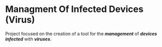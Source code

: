 # Managment Of Infected Devices (Virus)
Project focused on the creation of a tool for the ***management*** of ***devices*** ***infected*** with ***viruses***.
